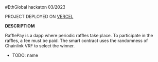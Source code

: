 #EthGlobal hackaton 03/2023

PROJECT DEPLOYED ON [VERCEL](https://rafflepay.vercel.app/)

**DESCRIPTIOM**

RafflePay is a dapp where periodic raffles take place. To participate in the raffles, a fee must be paid. The smart contract uses the randomness of Chainlink VRF to select the winner.







- TODO: name
